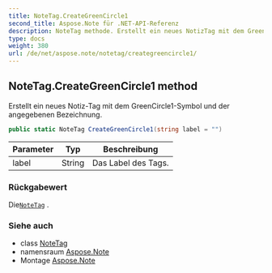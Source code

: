 ```yaml
---
title: NoteTag.CreateGreenCircle1
second_title: Aspose.Note für .NET-API-Referenz
description: NoteTag methode. Erstellt ein neues NotizTag mit dem GreenCircle1Symbol und der angegebenen Bezeichnung.
type: docs
weight: 380
url: /de/net/aspose.note/notetag/creategreencircle1/
---
```

## NoteTag.CreateGreenCircle1 method

Erstellt ein neues Notiz-Tag mit dem GreenCircle1-Symbol und der angegebenen Bezeichnung.

```csharp
public static NoteTag CreateGreenCircle1(string label = "")
```

| Parameter | Typ | Beschreibung |
| --- | --- | --- |
| label | String | Das Label des Tags. |

### Rückgabewert

Die[`NoteTag`](../) .

### Siehe auch

* class [NoteTag](../)
* namensraum [Aspose.Note](../../notetag/)
* Montage [Aspose.Note](../../../)


